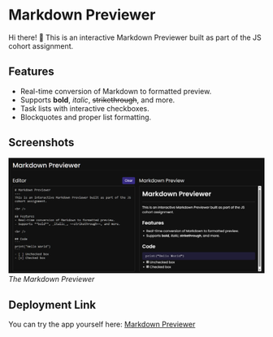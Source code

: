 # Markdown Previewer

Hi there! 👋 This is an interactive Markdown Previewer built as part of the JS cohort assignment.

## Features

- Real-time conversion of Markdown to formatted preview.
- Supports **bold**, _italic_, ~~strikethrough~~, and more.
- Task lists with interactive checkboxes.
- Blockquotes and proper list formatting.

## Screenshots

![Editor View](assets/editor.png)  
_The Markdown Previewer_

## Deployment Link

You can try the app yourself here: [Markdown Previewer](https://codermodersd.github.io/cohort-md-assignment-2)
